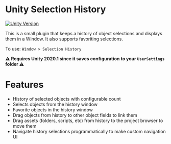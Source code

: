 # Unity Selection History

[![Unity Version](https://img.shields.io/badge/Unity-2020.1%2B-blueviolet?logo=unity)](https://unity.com/releases/editor/archive)

This is a small plugin that keeps a history of object selections and displays them in a Window. It also supports favoriting selections.

To use: ```Window > Selection History```

**⚠️ Requires Unity 2020.1 since it saves configuration to your `UserSettings` folder ⚠️**

# Features

* History of selected objects with configurable count
* Selects objects from the history window
* Favorite objects in the history window
* Drag objects from history to other object fields to link them
* Drag assets (folders, scripts, etc) from history to the project browser to move them
* Navigate history selections programmatically to make custom navigation UI
